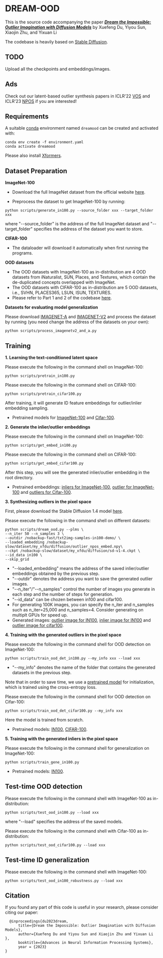 # DREAM-OOD

This is the source code accompanying the paper [***Dream the Impossible: Outlier Imagination with Diffusion Models***](https://arxiv.org/pdf/2309.13415) by Xuefeng Du, Yiyou Sun, Xiaojin Zhu, and Yixuan Li


The codebase is heavily based on [Stable Diffusion](https://github.com/CompVis/stable-diffusion).

## TODO
Upload all the checkpoints and embeddings/images.

## Ads 

Check out our latent-based outlier synthesis papers in ICLR'22 [VOS](https://github.com/deeplearning-wisc/vos) and ICLR'23 [NPOS](https://github.com/deeplearning-wisc/npos) if you are interested!

## Requirements
A suitable [conda](https://conda.io/) environment named `dreamood` can be created
and activated with:

```
conda env create -f environment.yaml
conda activate dreamood
```
Please also install [Xformers](https://github.com/facebookresearch/xformers).

## Dataset Preparation

**ImageNet-100**

* Download the full ImageNet dataset from the official website [here](https://www.image-net.org/).

* Preprocess the dataset to get ImageNet-100 by running:

```
python scripts/generate_in100.py --source_folder xxx --target_folder xxx
```
where "--source_folder" is the address of the full ImageNet dataset and "--target_folder" specifies the address of the dataset you want to store.

**CIFAR-100**

* The dataloader will download it automatically when first running the programs.

**OOD datasets**


* The OOD datasets with ImageNet-100 as in-distribution are 4 OOD datasets from iNaturalist, SUN, Places, and Textures, which contain the de-duplicated concepts overlapped with ImageNet.
* The OOD datasets with CIFAR-100 as in-distribution are 5 OOD datasets, i.e., SVHN, PLACES365, LSUN, ISUN, TEXTURES.
* Please refer to Part 1 and 2 of the codebase [here](https://github.com/deeplearning-wisc/knn-ood). 

**Datasets for evaluating model generalization**

Please download [IMAGENET-A](https://github.com/hendrycks/natural-adv-examples) and [IMAGENET-V2](https://github.com/modestyachts/ImageNetV2) and process the dataset by running (you need change the address of the datasets on your own):
```
python scripts/process_imagenetv2_and_a.py
```



## Training


**1. Learning the text-conditioned latent space**

Please execute the following in the command shell on ImageNet-100:
```
python scripts/pretrain_in100.py
```
Please execute the following in the command shell on CIFAR-100:
```
python scripts/pretrain_cifar100.py
```
After training, it will generate ID feature embeddings for outlier/inlier embedding sampling.

* Pretrained models for [ImageNet-100](https://drive.google.com/file/d/1gV48a62xYKOvFZz6Ltm8mQ2eVeakwxOs/view?usp=sharing) and [Cifar-100](https://drive.google.com/file/d/1OR1q-WiyDfYj9Yp0frAcxU-uno_ppiXC/view?usp=sharing).

**2. Generate the inlier/outlier embeddings**

Please execute the following in the command shell on ImageNet-100:
```
python scripts/get_embed_in100.py
```
Please execute the following in the command shell on CIFAR-100:
```
python scripts/get_embed_cifar100.py
```

After this step, you will see the generated inlier/outlier embedding in the root directory.

* Pretrained embeddings: [inliers for ImageNet-100](), [outlier for ImageNet-100]() and [outliers for Cifar-100](https://drive.google.com/file/d/18s3yozpejwYm7tx89JONbSSV-c4z4vYT/view?usp=sharing).

**3. Synthesizing outliers in the pixel space**

First, please download the Stable Diffusion 1.4 model [here](https://huggingface.co/CompVis/stable-diffusion-v-1-4-original/tree/main).

Please execute the following in the command shell on different datasets:

```
python scripts/dream_ood.py --plms \
--n_iter 50 --n_samples 3 \
--outdir /nobackup-fast/txt2img-samples-in100-demo/ \
--loaded_embedding /nobackup-slow/dataset/my_xfdu/diffusion/outlier_npos_embed.npy\
--ckpt /nobackup-slow/dataset/my_xfdu/diffusion/sd-v1-4.ckpt \
--id_data in100 \
--skip_grid
```
* "--loaded_embedding" means the address of the saved inlier/outlier embeddings obtained by the previous step.
* "--outdir" denotes the address you want to save the generated outlier images.
* "--n_iter"/"--n_samples" control the number of images you generate in each step and the number of steps for generation.
* "--id_data" can be chozen between in100 and cifar100.
* For generating 100K images, you can specify the n_iter and n_samples such as n_iter=25,000 and n_samples=4. Consider generating on multiplt GPUs for speed up.
* Generated images: [outlier image for IN100](), [inlier image for IN100]() and [outlier image for cifar100]().


**4. Training with the generated outliers in the pixel space**

Please execute the following in the command shell for OOD detection on ImageNet-100:
```
python scripts/train_ood_det_in100.py --my_info xxx --load xxx
```
* "--my_info" denotes the name of the folder that contains the generated datasets in the previous step.

Note that in order to save time, we use a [pretrained model]() for initialization, which is trained using the cross-entropy loss.

Please execute the following in the command shell for OOD detection on Cifar-100:
```
python scripts/train_ood_det_cifar100.py --my_info xxx
```
Here the model is trained from scratch.

* Pretrained models: [IN100](), [CIFAR-100]().

**5. Training with the generated inliers in the pixel space**

Please execute the following in the command shell for generalization on ImageNet-100:
```
python scripts/train_gene_in100.py 
```
* Pretrained models: [IN100]().

## Test-time OOD detection
Please execute the following in the command shell with ImageNet-100 as in-distribution:
```
python scripts/test_ood_in100.py --load xxx
```
where "--load" specifies the address of the saved models.  

Please execute the following in the command shell with Cifar-100 as in-distribution:
```
python scripts/test_ood_cifar100.py --load xxx
```
## Test-time ID generalization
Please execute the following in the command shell with ImageNet-100:
```
python scripts/test_ood_in100_robustness.py --load xxx
```




## Citation ##
If you found any part of this code is useful in your research, please consider citing our paper:

```
  @inproceedings{du2023dream,
      title={Dream the Impossible: Outlier Imagination with Diffusion Models}, 
      author={Xuefeng Du and Yiyou Sun and Xiaojin Zhu and Yixuan Li },
      booktitle={Advances in Neural Information Processing Systems},
      year = {2023}
}
```





